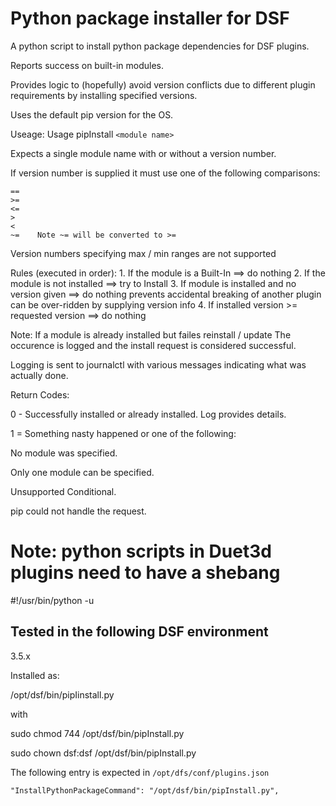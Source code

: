 # Python package installer for DSF

A python script to install python package dependencies for DSF plugins.

Reports success on built-in modules.

Provides logic to (hopefully) avoid version conflicts due to different plugin requirements by installing specified versions.

Uses the default pip version for the OS.

Useage:
Usage pipInstall `<module name>`

Expects a single module name with or without a version number.

If version number is supplied it must use one of the following comparisons:
```
==
>=
<=
>
<
~=    Note ~= will be converted to >=
```

Version numbers specifying max / min ranges are not supported

Rules (executed in order):
        1. If the module is a Built-In ==> do nothing
        2. If the module is not installed ==> try to Install
        3. If module is installed and no version given ==> do nothing
           prevents accidental breaking of another plugin
           can be over-ridden by supplying version info
        4. If installed version >= requested version ==> do nothing

Note: If a module is already installed but failes reinstall / update
      The occurence is logged and the install request is considered successful.

Logging is sent to journalctl with various messages indicating what was actually done.

Return Codes:

0 - Successfully installed or already installed.  Log provides details.

1 = Something nasty happened or one of the following:

No module was specified.

Only one module can be specified.

Unsupported Conditional.

pip could not handle the request.

#  Note: python scripts in Duet3d plugins need to have a shebang
 
#!/usr/bin/python -u  

## Tested in the following DSF environment
3.5.x

Installed as:

/opt/dsf/bin/pipIinstall.py

with

sudo chmod 744 /opt/dsf/bin/pipInstall.py

sudo chown dsf:dsf /opt/dsf/bin/pipInstall.py

The following entry is expected in `/opt/dfs/conf/plugins.json`

  ```
  "InstallPythonPackageCommand": "/opt/dsf/bin/pipInstall.py",
  ```
